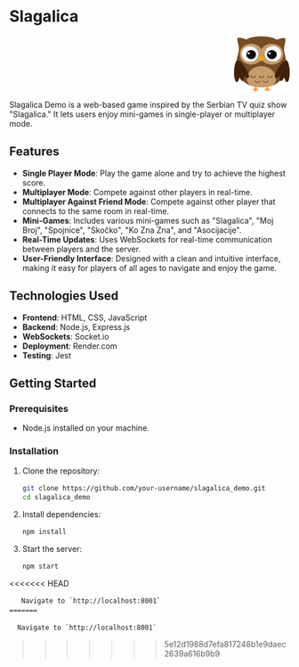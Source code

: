 # Slagalica

<!-- Project logo -->

<div style="display: flex; align-items: center;">
    <img src="public/assets/owl_logo.png" alt="Slagalica Logo" width="100" height="100" style="margin-left: auto;">
</div>

Slagalica Demo is a web-based game inspired by the Serbian TV quiz show "Slagalica." It lets users enjoy mini-games in single-player or multiplayer mode.

## Features

- **Single Player Mode**: Play the game alone and try to achieve the highest score.
- **Multiplayer Mode**: Compete against other players in real-time.
- **Multiplayer Against Friend Mode**: Compete against other player that connects to the same room in real-time.
- **Mini-Games**: Includes various mini-games such as "Slagalica", "Moj Broj", "Spojnice", "Skočko", "Ko Zna Zna", and "Asocijacije".
- **Real-Time Updates**: Uses WebSockets for real-time communication between players and the server.
- **User-Friendly Interface**: Designed with a clean and intuitive interface, making it easy for players of all ages to navigate and enjoy the game.


## Technologies Used

- **Frontend**: HTML, CSS, JavaScript
- **Backend**: Node.js, Express.js
- **WebSockets**: Socket.io
- **Deployment**: Render.com
- **Testing**: Jest

## Getting Started

### Prerequisites

- Node.js installed on your machine.

### Installation

1. Clone the repository:
   ```sh
   git clone https://github.com/your-username/slagalica_demo.git
   cd slagalica_demo

2. Install dependencies:
   ```sh
   npm install

3. Start the server:
   ```sh
   npm start

<<<<<<< HEAD
   ```sh
      Navigate to `http://localhost:8001`
=======
   ```
      Navigate to `http://localhost:8001`
>>>>>>> 5e12d1988d7efa817248b1e9daec2639a616b9b9
